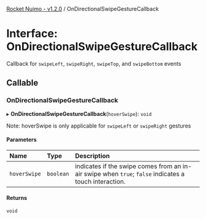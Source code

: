 [Rocket Nuimo - v1.2.0](../README.md) / OnDirectionalSwipeGestureCallback

# Interface: OnDirectionalSwipeGestureCallback

Callback for `swipeLeft`, `swipeRight`, `swipeTop`, and `swipeBottom` events

## Callable

### OnDirectionalSwipeGestureCallback

▸ **OnDirectionalSwipeGestureCallback**(`hoverSwipe`): `void`

Note: hoverSwipe is only applicable for `swipeLeft` or `swipeRight` gestures

#### Parameters

| Name | Type | Description |
| :------ | :------ | :------ |
| `hoverSwipe` | `boolean` | indicates if the swipe comes from an in-air swipe when `true`; `false`                     indicates a touch interaction. |

#### Returns

`void`
